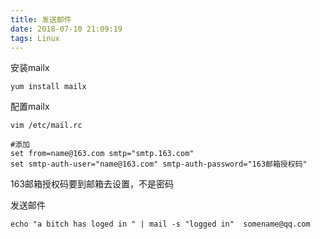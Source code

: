 ```yaml
---
title: 发送邮件
date: 2018-07-10 21:09:19
tags: Linux
---
```

安装mailx

    yum install mailx

配置mailx
```
vim /etc/mail.rc

#添加
set from=name@163.com smtp="smtp.163.com"
set smtp-auth-user="name@163.com" smtp-auth-password="163邮箱授权码"
```
163邮箱授权码要到邮箱去设置，不是密码

发送邮件

    echo "a bitch has loged in " | mail -s "logged in"  somename@qq.com
